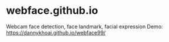 # webface.github.io
Webcam face detection, face landmark, facial expression
Demo:
https://dannykhoai.github.io/webface99/
